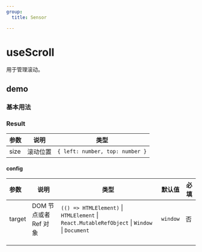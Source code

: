 ```yaml
---
group:
  title: Sensor

---
```


# useScroll

用于管理滚动。

## demo

### 基本用法

<code src="./Demo/index.tsx"></code>

### Result

| 参数 | 说明     | 类型                            |
| ---- | -------- | ------------------------------- |
| size | 滚动位置 | `{ left: number, top: number }` |


#### config

| **参数** | **说明**              | **类型**                                                     | **默认值** | 必填 |
| :------- | --------------------- | ------------------------------------------------------------ | ---------- | ---- |
| target   | DOM 节点或者 Ref 对象 | `(() => HTMLElement)` \| `HTMLElement` \| `React.MutableRefObject` \| `Window` \| `Document` | `window`   | 否   |
|          |                       |                                                              |            |      |
|          |                       |                                                              |            |      |
|          |                       |                                                              |            |      |
